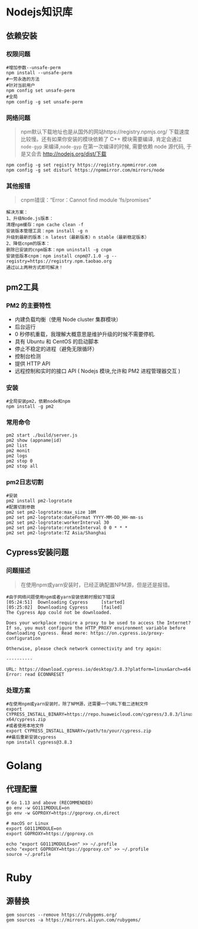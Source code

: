 # Nodejs知识库

## 依赖安装

### 权限问题

```shell
#增加参数--unsafe-perm
npm install --unsafe-perm
#一劳永逸的方法
#针对当前用户
npm config set unsafe-perm
#全局
npm config -g set unsafe-perm
```

### 网络问题

> npm默认下载地址也是从国外的网站https://registry.npmjs.org/ 下载速度比较慢。还有如果你安装的模块依赖了 C++ 模块需要编译, 肯定会通过 `node-gyp` 来编译,`node-gyp` 在第一次编译的时候, 需要依赖 node 源代码, 于是又会去 http://nodejs.org/dist/下载

```shell
npm config -g set registry https://registry.npmmirror.com
npm config -g set disturl https://npmmirror.com/mirrors/node
```

### 其他报错

> cnpm错误：“Error：Cannot find module ‘fs/promises”

```shell
解决方案：
1、升级Node.js版本：
清理npm缓存：npm cache clean -f
安装版本管理工具：npm install -g n
升级到最新的版本：n latest（最新版本）n stable（最新稳定版本）
2、降低cnpm的版本：
删除已安装的cnpm版本：npm uninstall -g cnpm
安装低版本cnpm：npm install cnpm@7.1.0 -g --registry=https://registry.npm.taobao.org
通过以上两种方式即可解决！
```

## pm2工具

### PM2 的主要特性

- 内建负载均衡（使用 Node cluster 集群模块）
- 后台运行
- 0 秒停机重载，我理解大概意思是维护升级的时候不需要停机.
- 具有 Ubuntu 和 CentOS 的启动脚本
- 停止不稳定的进程（避免无限循环）
- 控制台检测
- 提供 HTTP API
- 远程控制和实时的接口 API ( Nodejs 模块,允许和 PM2 进程管理器交互 )

### 安装

```shell
#全局安装pm2，依赖node和npm
npm install -g pm2
```

### 常用命令

```shell
pm2 start ./build/server.js
pm2 show (appname|id)
pm2 list
pm2 monit
pm2 logs
pm2 stop 0
pm2 stop all
```

### pm2日志切割

```shell
#安装
pm2 install pm2-logrotate
#配置切割参数
pm2 set pm2-logrotate:max_size 10M
pm2 set pm2-logrotate:dateFormat YYYY-MM-DD_HH-mm-ss
pm2 set pm2-logrotate:workerInterval 30
pm2 set pm2-logrotate:rotateInterval 0 0 * * *
pm2 set pm2-logrotate:TZ Asia/Shanghai
```

## Cypress安装问题

### 问题描述

> 在使用npm或yarn安装时，已经正确配置NPM源，但是还是报错。

```shell
#由于网络问题使用npm或者yarn安装依赖时报如下错误
[05:24:51]  Downloading Cypress     [started]
[05:25:02]  Downloading Cypress     [failed]
The Cypress App could not be downloaded.

Does your workplace require a proxy to be used to access the Internet? If so, you must configure the HTTP_PROXY environment variable before downloading Cypress. Read more: https://on.cypress.io/proxy-configuration

Otherwise, please check network connectivity and try again:

----------

URL: https://download.cypress.io/desktop/3.8.3?platform=linux&arch=x64
Error: read ECONNRESET
```

### 处理方案

```shell
#在使用npm或yarn安装时，除了NPM源，还需要一个URL下载二进制文件
export CYPRESS_INSTALL_BINARY=https://repo.huaweicloud.com/cypress/3.8.3/linux-x64/cypress.zip
#或者使用本地文件
export CYPRESS_INSTALL_BINARY=/path/to/your/cypress.zip
##最后重新安装cypress
npm install cypress@3.8.3
```

# Golang

## 代理配置

```shell
# Go 1.13 and above (RECOMMENDED)
go env -w GO111MODULE=on
go env -w GOPROXY=https://goproxy.cn,direct

# macOS or Linux
export GO111MODULE=on
export GOPROXY=https://goproxy.cn

echo "export GO111MODULE=on" >> ~/.profile
echo "export GOPROXY=https://goproxy.cn" >> ~/.profile
source ~/.profile
```

# Ruby

## 源替换

```shell
gem sources --remove https://rubygems.org/
gem sources -a https://mirrors.aliyun.com/rubygems/ 
```

